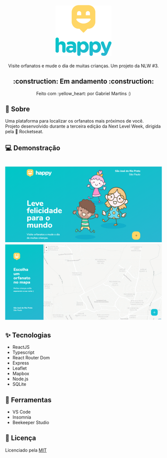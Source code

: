 <h2 align="center"> <img alt="HappyLogo" title="#Logo" src="./assets/logo.png" /> </h2>
<p align="center">
  Visite orfanatos e mude o dia de muitas crianças. Um projeto da NLW #3.
  <h2 align="center"> <b> :construction: Em andamento :construction: </b> </h2>
  <p align="center"> Feito com :yellow_heart: por Gabriel Martins :) </p>
</p>

## :email: Sobre
Uma plataforma para localizar os orfanatos mais próximos de você. <br>
Projeto desenvolvido durante a terceira edição da Next Level Week, dirigida pela :rocket: Rocketseat.

## :computer: Demonstração
<h1 align="center">
  <img alt="HappyLanding" title="#Landing" src="./assets/landing.png" />
  <img alt="HappyMap" title="#OrphanagesMap" src="./assets/orphanages-map.png" />
</h1>

<!-- ## Funcionalidades
- [x] Localização no mapa
- [x] Cadastro de orfanatos -->

## :sparkles: Tecnologias 
- ReactJS
- Typescript
- React Router Dom
- Express
- Leaflet
- Mapbox
- Node.js
- SQLite

## :wrench: Ferramentas
- VS Code
- Insomnia
- Beekeeper Studio

<!-- ## Instalação -->

## :page_with_curl: Licença
Licenciado pela <a href="./LICENSE.md"> MIT </a>
